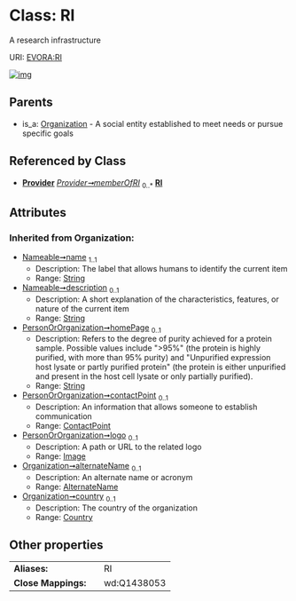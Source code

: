 
# Class: RI

A research infrastructure

URI: [EVORA:RI](https://evora-project.eu/RI)


[![img](https://yuml.me/diagram/nofunky;dir:TB/class/[Provider]++-%20memberOfRI%200..*>[RI&#124;homePage(i):string%20%3F;name(i):string;description(i):string%20%3F],[Organization]^-[RI],[Provider],[Organization],[Image],[Country],[ContactPoint],[AlternateName])](https://yuml.me/diagram/nofunky;dir:TB/class/[Provider]++-%20memberOfRI%200..*>[RI&#124;homePage(i):string%20%3F;name(i):string;description(i):string%20%3F],[Organization]^-[RI],[Provider],[Organization],[Image],[Country],[ContactPoint],[AlternateName])

## Parents

 *  is_a: [Organization](Organization.md) - A social entity established to meet needs or pursue specific goals

## Referenced by Class

 *  **[Provider](Provider.md)** *[Provider➞memberOfRI](Provider_memberOfRI.md)*  <sub>0..\*</sub>  **[RI](RI.md)**

## Attributes


### Inherited from Organization:

 * [Nameable➞name](Nameable_name.md)  <sub>1..1</sub>
     * Description: The label that allows humans to identify the current item
     * Range: [String](types/String.md)
 * [Nameable➞description](Nameable_description.md)  <sub>0..1</sub>
     * Description: A short explanation of the characteristics, features, or nature of the current item
     * Range: [String](types/String.md)
 * [PersonOrOrganization➞homePage](PersonOrOrganization_homePage.md)  <sub>0..1</sub>
     * Description: Refers to the degree of purity achieved for a protein sample. Possible values include ">95%" (the protein is highly purified, with more than 95% purity) and "Unpurified expression host lysate or partly purified protein" (the protein is either unpurified and present in the host cell lysate or only partially purified).
     * Range: [String](types/String.md)
 * [PersonOrOrganization➞contactPoint](PersonOrOrganization_contactPoint.md)  <sub>0..1</sub>
     * Description: An information that allows someone to establish communication
     * Range: [ContactPoint](ContactPoint.md)
 * [PersonOrOrganization➞logo](PersonOrOrganization_logo.md)  <sub>0..1</sub>
     * Description: A path or URL to the related logo
     * Range: [Image](Image.md)
 * [Organization➞alternateName](Organization_alternateName.md)  <sub>0..1</sub>
     * Description: An alternate name or acronym
     * Range: [AlternateName](AlternateName.md)
 * [Organization➞country](Organization_country.md)  <sub>0..1</sub>
     * Description: The country of the organization
     * Range: [Country](Country.md)

## Other properties

|  |  |  |
| --- | --- | --- |
| **Aliases:** | | RI |
| **Close Mappings:** | | wd:Q1438053 |